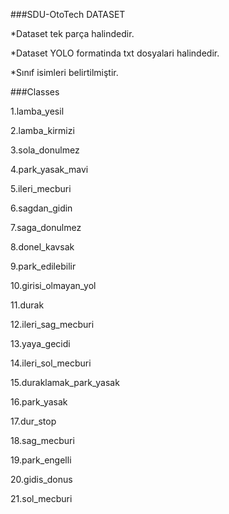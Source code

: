###SDU-OtoTech DATASET

*Dataset tek parça halindedir.

*Dataset YOLO formatinda txt dosyalari halindedir.

*Sınıf isimleri belirtilmiştir.

###Classes

1.lamba_yesil

2.lamba_kirmizi

3.sola_donulmez

4.park_yasak_mavi

5.ileri_mecburi

6.sagdan_gidin

7.saga_donulmez

8.donel_kavsak

9.park_edilebilir

10.girisi_olmayan_yol

11.durak

12.ileri_sag_mecburi

13.yaya_gecidi

14.ileri_sol_mecburi

15.duraklamak_park_yasak

16.park_yasak

17.dur_stop

18.sag_mecburi

19.park_engelli

20.gidis_donus

21.sol_mecburi
